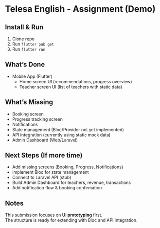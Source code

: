 # Telesa English - Assignment (Demo)

## Install & Run

1. Clone repo
2. Run `flutter pub get`
3. Run `flutter run`

## What’s Done

- Mobile App (Flutter)
    - Home screen UI (recommendations, progress overview)
    - Teacher screen UI (list of teachers with static data)

## What’s Missing

- Booking screen
- Progress tracking screen
- Notifications
- State management (Bloc/Provider not yet implemented)
- API integration (currently using static mock data)
- Admin Dashboard (Web/Laravel)

## Next Steps (If more time)

- Add missing screens (Booking, Progress, Notifications)
- Implement Bloc for state management
- Connect to Laravel API (stub)
- Build Admin Dashboard for teachers, revenue, transactions
- Add notification flow & booking confirmation

## Notes

This submission focuses on **UI prototyping** first.  
The structure is ready for extending with Bloc and API integration.
